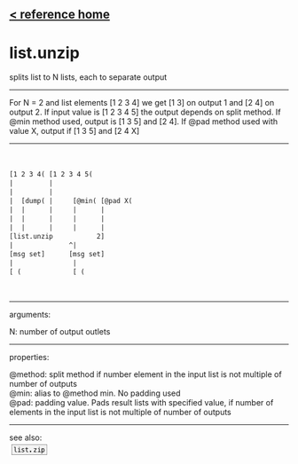 [< reference home](index.html)
---

# list.unzip


splits list to N lists, each to separate output

---

For N = 2 and list elements [1 2 3 4] we get [1 3] on output 1 and [2 4] on output
            2.
If input value is [1 2 3 4 5] the output depends on split method.
If @min method used, output is [1 3 5] and [2 4]. If @pad method used with value
            X, output if [1 3 5] and [2 4 X]
<br>


---


```


[1 2 3 4( [1 2 3 4 5(
|         |
|         |
|  [dump( |     [@min( [@pad X(
|  |      |     |      |
|  |      |     |      |
|  |      |     |      |
[list.unzip           2]
|              ^|
[msg set]      [msg set]
|               |
[ (             [ (

            
```

---
arguments:

N: number of output outlets<br>

---
properties:

@method: split method if
            number element in the input list is not multiple of number of outputs<br>
@min: alias to @method min. No padding used<br>
@pad: padding value. Pads result lists with
            specified value, if number of elements in the input list is not multiple of number of
            outputs<br>

---
see also:<br>
[![list.zip](img/object_list.zip.png)](list.zip.html)

